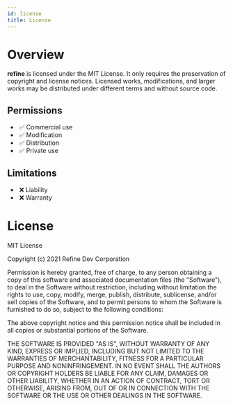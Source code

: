 ```yaml
---
id: license
title: License
---
```


# Overview

**refine** is licensed under the MIT License. It only requires the preservation of copyright and license notices. Licensed works, modifications, and larger works may be distributed under different terms and without source code.

## Permissions

-    ✅ Commercial use 
-    ✅ Modification
-    ✅ Distribution
-    ✅ Private use

## Limitations
-    ❌ Liability
-    ❌ Warranty

# License

MIT License

Copyright (c) 2021 Refine Dev Corporation

Permission is hereby granted, free of charge, to any person obtaining a copy
of this software and associated documentation files (the "Software"), to deal
in the Software without restriction, including without limitation the rights
to use, copy, modify, merge, publish, distribute, sublicense, and/or sell
copies of the Software, and to permit persons to whom the Software is
furnished to do so, subject to the following conditions:

The above copyright notice and this permission notice shall be included in all
copies or substantial portions of the Software.

THE SOFTWARE IS PROVIDED "AS IS", WITHOUT WARRANTY OF ANY KIND, EXPRESS OR
IMPLIED, INCLUDING BUT NOT LIMITED TO THE WARRANTIES OF MERCHANTABILITY,
FITNESS FOR A PARTICULAR PURPOSE AND NONINFRINGEMENT. IN NO EVENT SHALL THE
AUTHORS OR COPYRIGHT HOLDERS BE LIABLE FOR ANY CLAIM, DAMAGES OR OTHER
LIABILITY, WHETHER IN AN ACTION OF CONTRACT, TORT OR OTHERWISE, ARISING FROM,
OUT OF OR IN CONNECTION WITH THE SOFTWARE OR THE USE OR OTHER DEALINGS IN THE
SOFTWARE.
